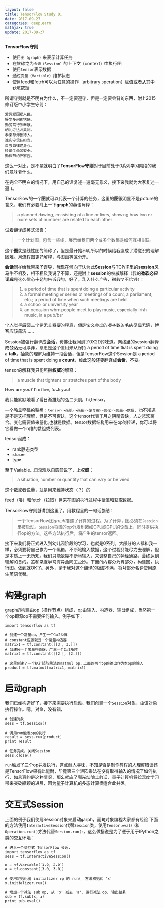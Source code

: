 ```yaml
---
layout: false
title: TensorFlow Study 01
date: 2017-09-27
categories: deeplearn
mathjax: true
update: 2017-09-27
---
```

**TensorFlow守则**
- 使用`图（graph）`来表示计算任务
- 在被称之为`会话（Session）`的上下文（context）中执行图
- 使用`tensor`表示数据
- 通过`变量（Variable）`维护状态
- 使用feed和fetch可以为任意的操作（arbitrary operation）赋值或者从其中获取数据

所谓守则就是不明白为什么，不一定要遵守，但是一定要会背的东西，附上2015修订版中小学生守则：
```
爱党爱国爱人民。
好学多问肯钻研。
勤劳笃行乐奉献。
明礼守法讲美德。
孝亲尊师善待人。
诚实守信有担当。
自强自律健身心。
珍爱生命保安全。
勤俭节约护家园。
```
这么一对比，是不是就明白了**TensorFlow守则**对于目前处于0系列学习阶段的我们意味着什么。

在完全不明白的情况下，用自己的话复述一遍毫无意义，接下来我就为大家复述一遍:)。

TensorFlow的一个**图**就可以代表一个计算的任务，这里的**图**很明显不是picture的含义，我们有必要附上一下**graph**的英语解释：
> a planned dawing, consisting of a line or lines, showing how two or more sets of numbers are related to each other

试着翻译成英式汉语：
> 一个计划图，包含一些线，展示给我们两个或多个数集是如何互相关联。

这个**图**就是线性图的简称了，但是最开始不明所以的时候给我造成了潜意识的理解困难。用流程图更好解释，与图画等区分开。

**会话**同样给我带来了误导，我现在倾向于认为此**Session**与TCP/IP里的**session**风马牛不相及，相不相及我说了不算，还是附上**session**的权威解释（我的**微软必应词典**是这么信心十足的告诉我的，好了，乱入什么广告，微软又不给钱）：
> 1. a period of time that is spent doing a particular activity
> 2. a formal meeting or series of meetings of a count, a parliament, etc.; a period of time when such meetings are held
> 3. a school or university year
> 4. an occasion whrn people meet to play music, especially lrish music, in a pub/bar

个人觉得后面三个是无关紧要的释意，但是论文养成的凑字数的毛病尽显无遗，博客应该简洁......

Session被强行翻译成**会话**，仿佛让我闻到了0X2D的味道。网络里的session翻译成**会话**无可厚非，意思是这个值用来从保持 a period of time that is spent doing a **talk**，抽象的理解为维持一段会话，但是TensorFlow这个Session是 a period of time that is spent doing a **count**，如此这般还要翻译成**会话**，不妥。

tensor的解释我只能照搬**权威**的解释：
> a muscle that tightens or stretches part of the body

How are you? I'm fine, fuck you!

我只能默默地看了看日渐雄起的弘二头肌，hi,tensor。

一个略显牵强的联想：`tensor->张肌->张量->张与缩->变化->变量->数据`，也不知道是不是这样理解，但是不可否认，这个tensor代表了月之阴晴圆缺，人之悲欢离合。变化需要值来量化,也就是数据。tensor数据结构用来在op剑传递，你可以将它看做一个n维的数组或列表。

tensor组成：
- rank静态类型
- shape
- type

至于Variable...日渐难以自圆其说了，上**权威**：
> a situation, number or quantity that can vary or be vried

这个数或者说量，就是用来维持状态（？）的

feed（喂）和fetch（拉取）用来在图的执行过程中赋值和获取数据。

TensorFlow守则就讲到这里了。用教程里的一句话总结：
> 一个TensorFlow图*graph*描述了计算的过程。为了计算，图必须在`Session`里被启动。`Session`将图的op分发到诸如CPU或GPU的设备上，同时提供执行op的方法。这些方法执行后，将产生的tensor返回。

接下来我们将正式进入到幼儿园阶段的学习，也就是0系列。大部分的人都和我一样，必须要将自己作为一个黑箱，不断地输入数据，这个过程只能尽力去理解，但是本质上一无所知。我们只能依靠不断地输入，来调整自己的神经通路，最终达到理解的目的。这和深度学习有异曲同工之妙。下面的内容分为两部分，构建图，执行图。做到就OK了。另外，鉴于我对这个翻译的极度不满，将对部分名词使用原生英语代替。
# 构建graph
graph的构建由op（操作节点）组成，op由输入、构造器、输出组成，当然第一个op即源op不需要任何输入。例子如下：
```
import tensorflow as tf

# 创建一个常量op，产生一个1x2矩阵
# constant应该就是一个常量构造器
matrix1 = tf.constant([[3., 3.]])
# 创建另一个常量构造器，产生一个2x1矩阵
matrix2 = tf.constant([[2.], [2.]])

# 这里创建了一个执行矩阵乘法的matmul op，上面的两个op的输出作为本op的输入
product = tf.matmul(matrix1, matrix2)
```
# 启动graph
我们已经构造好了，接下来需要执行启动。我们创建一个`Session`对象，由该对象执行操作。嗯，对象，没有错，
```
# 创建对象
sess = tf.Session()

# 调用run触发op的执行
result = sess.run(product)
print result

# 任务完成，关闭Session
sess.close()
```
`run`触发了三个op并发执行，这点耐人寻味，不知是否是制作教程的人理解错误还是TensorFlow果有此能耐，毕竟第三个矩阵乘法在没有取得输入的情况下如何执行，如果真的是这种情况，那么就应了郭光灿院士的话，量子计算机将给深度学习带来突破瓶颈的进展，因为量子计算机的多态计算很适合此并发。
# 交互式Session
上面的例子我们使用Session对象来启动garph，面向对象编程大家都有经验
下面的方法使用`InteractiveSession`代替`Session`类，使用`Tensor.eval()`和`Operation.run()`方法代替`Session.run()`，这么做据说是为了便于用于IPython之类的交互环境：
```
# 进入一个交互式 TensorFlow 会话.
import tensorflow as tf
sess = tf.InteractiveSession()

x = tf.Variable([1.0, 2.0])
a = tf.constant([3.0, 3.0])

# 使用初始化器 initializer op 的 run() 方法初始化 'x' 
x.initializer.run()

# 增加一个减法 sub op, 从 'x' 减去 'a'. 运行减法 op, 输出结果 
sub = tf.sub(x, a)
print sub.eval()
```
